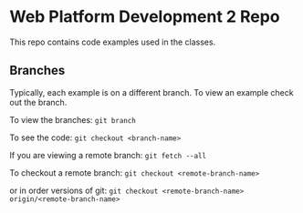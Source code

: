 # Web Platform Development 2 Repo
This repo contains code examples used in the classes.

## Branches
Typically, each example is on a different branch. To view an example check out the branch.  

To view the branches: 
    `git branch`

To see the code: 
    `git checkout <branch-name>`

If you are viewing a remote branch: 
    `git fetch --all`

To checkout a remote branch: 
    `git checkout <remote-branch-name>`
  
or in order versions of git: 
    `git checkout <remote-branch-name> origin/<remote-branch-name>`


